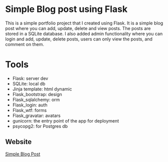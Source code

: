 # Simple Blog post using Flask
This is a simple portfolio project that I created using Flask. It is a simple blog post where you can add, update, delete and view posts. The posts are stored in a SQLite database.
I also added admin functionality where you can login and add, update, delete posts, users can only view the posts, and comment on them.
# Tools
<ul>
<li>Flask: server dev</li>
<li>SQLite: local db</li>
<li>Jinja template: html dynamic</li>
<li>Flask_bootstrap: design</li>
<li>Flask_sqlalchemy: orm </li>
<li>Flask_login: auth</li>
<li>Flask_wtf: forms</li>
<li>Flask_gravatar: avatars</li>
<li>gunicorn: the entry point of the app for deployment</li>
<li>psycopg2: for Postgres db</li>
</ul>

## Website
[Simple Blog Post](https://sblog-le6p.onrender.com/)